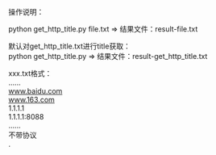 操作说明：

python get_http_title.py file.txt  =>  结果文件：result-file.txt  

默认对get_http_title.txt进行title获取：  
python get_http_title.py          =>  结果文件：result-get_http_title.txt  

xxx.txt格式：  
......  
www.baidu.com  
www.163.com  
1.1.1.1  
1.1.1.1:8088  
......    
不带协议  
.
